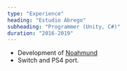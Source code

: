 ```yaml
---
type: "Experience"
heading: "Estudio Ábrego"
subheading: "Programmer (Unity, C#)"
duration: "2016-2019"
---
```

+ Development of [Noahmund](https://store.steampowered.com/app/752560/Noahmund/)
+ Switch and PS4 port.
